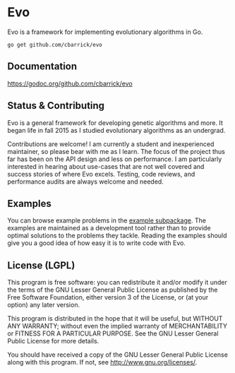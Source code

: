 # Evo

Evo is a framework for implementing evolutionary algorithms in Go.

```
go get github.com/cbarrick/evo
```


## Documentation

https://godoc.org/github.com/cbarrick/evo


## Status & Contributing

Evo is a general framework for developing genetic algorithms and more. It began life in fall 2015 as I studied evolutionary algorithms as an undergrad.

Contributions are welcome! I am currently a student and inexperienced maintainer, so please bear with me as I learn. The focus of the project thus far has been on the API design and less on performance. I am particularly interested in hearing about use-cases that are not well covered and success stories of where Evo excels. Testing, code reviews, and performance audits are always welcome and needed.


## Examples

You can browse example problems in the [example subpackage]. The examples are maintained as a development tool rather than to provide optimal solutions to the problems they tackle. Reading the examples should give you a good idea of how easy it is to write code with Evo.

[example subpackage]: https://github.com/cbarrick/evo/tree/master/example


## License (LGPL)

This program is free software: you can redistribute it and/or modify it under the terms of the GNU Lesser General Public License as published by the Free Software Foundation, either version 3 of the License, or (at your option) any later version.

This program is distributed in the hope that it will be useful, but WITHOUT ANY WARRANTY; without even the implied warranty of MERCHANTABILITY or FITNESS FOR A PARTICULAR PURPOSE. See the GNU Lesser General Public License for more details.

You should have received a copy of the GNU Lesser General Public License along with this program. If not, see <http://www.gnu.org/licenses/>.
